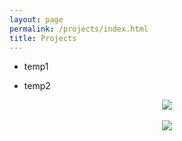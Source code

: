 ```yaml
---
layout: page
permalink: /projects/index.html
title: Projects
---
```


- temp1 <br>

- temp2 <br>

<center>
<img src="/images/resnet-ahp.png">
</center>
<br>



<center>
<img src="/images/MCM-figure3.jpg">
</center>
<br>




